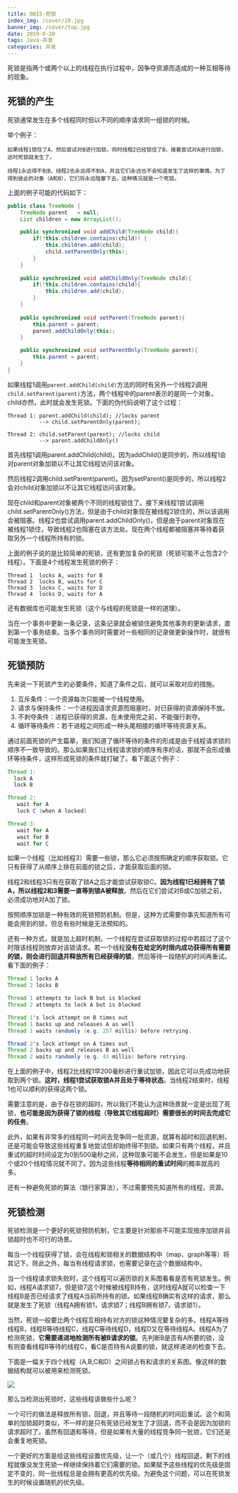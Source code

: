 ```yaml
---
title: 0015-死锁
index_img: /cover/20.jpg
banner_img: /cover/top.jpg
date: 2019-8-20
tags: Java-并发
categories: 并发
---
```




死锁是指两个或两个以上的线程在执行过程中，因争夺资源而造成的一种互相等待的现象。



## 死锁的产生

死锁通常发生在多个线程同时但以不同的顺序请求同一组锁的时候。

举个例子：

```
如果线程1锁住了A，然后尝试对B进行加锁，同时线程2已经锁住了B，接着尝试对A进行加锁，这时死锁就发生了。

线程1永远得不到B，线程2也永远得不到A，并且它们永远也不会知道发生了这样的事情。为了得到彼此的对象（A和B），它们将永远阻塞下去。这种情况就是一个死锁。
```

上面的例子可能的代码如下：

```java
public class TreeNode {
	TreeNode parent   = null;  
	List children = new ArrayList();

	public synchronized void addChild(TreeNode child){
		if(!this.children.contains(child)) {
			this.children.add(child);
			child.setParentOnly(this);
		}
	}
  
	public synchronized void addChildOnly(TreeNode child){
		if(!this.children.contains(child){
			this.children.add(child);
		}
	}
  
	public synchronized void setParent(TreeNode parent){
		this.parent = parent;
		parent.addChildOnly(this);
	}

	public synchronized void setParentOnly(TreeNode parent){
		this.parent = parent;
	}
}
```

如果线程1调用`parent.addChild(child)`方法的同时有另外一个线程2调用`child.setParent(parent)`方法，两个线程中的parent表示的是同一个对象，child亦然，此时就会发生死锁。下面的伪代码说明了这个过程：

```
Thread 1: parent.addChild(child); //locks parent
          --> child.setParentOnly(parent);

Thread 2: child.setParent(parent); //locks child
          --> parent.addChildOnly()
```

首先线程1调用parent.addChild(child)。因为addChild()是同步的，所以线程1会对parent对象加锁以不让其它线程访问该对象。

然后线程2调用child.setParent(parent)。因为setParent()是同步的，所以线程2会对child对象加锁以不让其它线程访问该对象。

现在child和parent对象被两个不同的线程锁住了。接下来线程1尝试调用child.setParentOnly()方法，但是由于child对象现在被线程2锁住的，所以该调用会被阻塞。线程2也尝试调用parent.addChildOnly()，但是由于parent对象现在被线程1锁住，导致线程2也阻塞在该方法处。现在两个线程都被阻塞并等待着获取另外一个线程所持有的锁。



上面的例子说的是比较简单的死锁，还有更加复杂的死锁（死锁可能不止包含2个线程）。下面是4个线程发生死锁的例子：

```
Thread 1  locks A, waits for B
Thread 2  locks B, waits for C
Thread 3  locks C, waits for D
Thread 4  locks D, waits for A
```



还有数据库也可能发生死锁（这个与线程的死锁是一样的道理）。

当在一个事务中更新一条记录，这条记录就会被锁住避免其他事务的更新请求，直到第一个事务结束。当多个事务同时需要对一些相同的记录做更新操作时，就很有可能发生死锁。



## 死锁预防

先来说一下死锁产生的必要条件，知道了条件之后，就可以采取对应的措施。

1. 互斥条件：一个资源每次只能被一个线程使用。
2.  请求与保持条件：一个进程因请求资源而阻塞时，对已获得的资源保持不放。
3. 不剥夺条件：进程已获得的资源，在未使用完之前，不能强行剥夺。
4. 循环等待条件：若干进程之间形成一种头尾相接的循环等待资源关系。

通过前面死锁的产生篇章，我们知道了循环等待的条件的形成是由于线程请求锁的顺序不一致导致的。那么如果我们让线程请求锁的顺序有序的话，那就不会形成循环等待条件，这样形成死锁的条件就打破了。看下面这个例子：

```java
Thread 1:
  lock A 
  lock B

Thread 2:
   wait for A
   lock C (when A locked)

Thread 3:
   wait for A
   wait for B
   wait for C
```

如果一个线程（比如线程3）需要一些锁，那么它必须按照确定的顺序获取锁。它只有获得了从顺序上排在前面的锁之后，才能获取后面的锁。

线程2和线程3只有在获取了锁A之后才能尝试获取锁C。**因为线程1已经拥有了锁A，所以线程2和3需要一直等到锁A被释放**。然后在它们尝试对B或C加锁之前，必须成功地对A加了锁。

按照顺序加锁是一种有效的死锁预防机制。但是，这种方式需要你事先知道所有可能会用到的锁，但总有些时候是无法预知的。



还有一种方式，就是加上超时机制。一个线程在尝试获取锁的过程中若超过了这个时限该线程则放弃对该锁请求。若一个线程**没有在给定的时限内成功获得所有需要的锁，则会进行回退并释放所有已经获得的锁**，然后等待一段随机的时间再重试。看下面的例子：

```java
Thread 1 locks A
Thread 2 locks B

Thread 1 attempts to lock B but is blocked
Thread 2 attempts to lock A but is blocked

Thread 1's lock attempt on B times out
Thread 1 backs up and releases A as well
Thread 1 waits randomly (e.g. 257 millis) before retrying.

Thread 2's lock attempt on A times out
Thread 2 backs up and releases B as well
Thread 2 waits randomly (e.g. 43 millis) before retrying.
```

在上面的例子中，线程2比线程1早200毫秒进行重试加锁，因此它可以先成功地获取到两个锁。**这时，线程1尝试获取锁A并且处于等待状态**。当线程2结束时，线程1也可以顺利的获得这两个锁。

需要注意的是，由于存在锁的超时，所以我们不能认为这种场景就一定是出现了死锁，**也可能是因为获得了锁的线程（导致其它线程超时）需要很长的时间去完成它的任务**。

此外，如果有非常多的线程同一时间去竞争同一批资源，就算有超时和回退机制，还是可能会导致这些线程重复地尝试但却始终得不到锁。如果只有两个线程，并且重试的超时时间设定为0到500毫秒之间，这种现象可能不会发生，但是如果是10个或20个线程情况就不同了。因为这些线程**等待相同的重试时间**的概率就高的多。



还有一种避免死锁的算法（银行家算法），不过需要预先知道所有的线程，资源。



## 死锁检测

死锁检测是一个更好的死锁预防机制，它主要是针对那些不可能实现按序加锁并且锁超时也不可行的场景。

每当一个线程获得了锁，会在线程和锁相关的数据结构中（map、graph等等）将其记下。除此之外，每当有线程请求锁，也需要记录在这个数据结构中。

当一个线程请求锁失败时，这个线程可以遍历锁的关系图看看是否有死锁发生。例如，线程A请求锁7，但是锁7这个时候被线程B持有，这时线程A就可以检查一下线程B是否已经请求了线程A当前所持有的锁。如果线程B确实有这样的请求，那么就是发生了死锁（线程A拥有锁1，请求锁7；线程B拥有锁7，请求锁1）。

当然，死锁一般要比两个线程互相持有对方的锁这种情况要复杂的多。线程A等待线程B，线程B等待线程C，线程C等待线程D，线程D又在等待线程A。线程A为了检测死锁，**它需要递进地检测所有被B请求的锁**。先判断B是否有A所要的锁，没有则查看线程B等待的线程C，看C是否持有A说要的锁，就这样递进的检查下去。

下面是一幅关于四个线程（A,B,C和D）之间锁占有和请求的关系图。像这样的数据结构就可以被用来检测死锁。

![](http://tutorials.jenkov.com/images/java-concurrency/deadlock-detection-graph.png)

那么当检测出死锁时，这些线程该做些什么呢？

一个可行的做法是释放所有锁，回退，并且等待一段随机的时间后重试。这个和简单的加锁超时类似，不一样的是只有死锁已经发生了才回退，而不会是因为加锁的请求超时了。虽然有回退和等待，但是如果有大量的线程竞争同一批锁，它们还是会重复地死锁。

一个更好的方案是给这些线程设置优先级，让一个（或几个）线程回退，剩下的线程就像没发生死锁一样继续保持着它们需要的锁。如果赋予这些线程的优先级是固定不变的，同一批线程总是会拥有更高的优先级。为避免这个问题，可以在死锁发生的时候设置随机的优先级。

